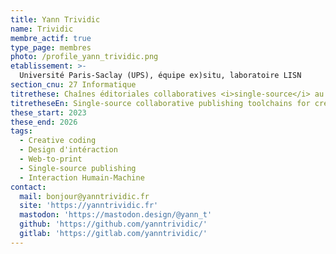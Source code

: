 ```yaml
---
title: Yann Trividic
name: Trividic
membre_actif: true
type_page: membres
photo: /profile_yann_trividic.png
etablissement: >-
  Université Paris-Saclay (UPS), équipe ex)situ, laboratoire LISN
section_cnu: 27 Informatique
titrethese: Chaînes éditoriales collaboratives <i>single-source</i> au regard du creative coding
titretheseEn: Single-source collaborative publishing toolchains for creative coding
these_start: 2023
these_end: 2026
tags:
  - Creative coding
  - Design d'intéraction
  - Web-to-print
  - Single-source publishing
  - Interaction Humain-Machine
contact:
  mail: bonjour@yanntrividic.fr
  site: 'https://yanntrividic.fr'
  mastodon: 'https://mastodon.design/@yann_t'
  github: 'https://github.com/yanntrividic/'
  gitlab: 'https://gitlab.com/yanntrividic/'
---
```


